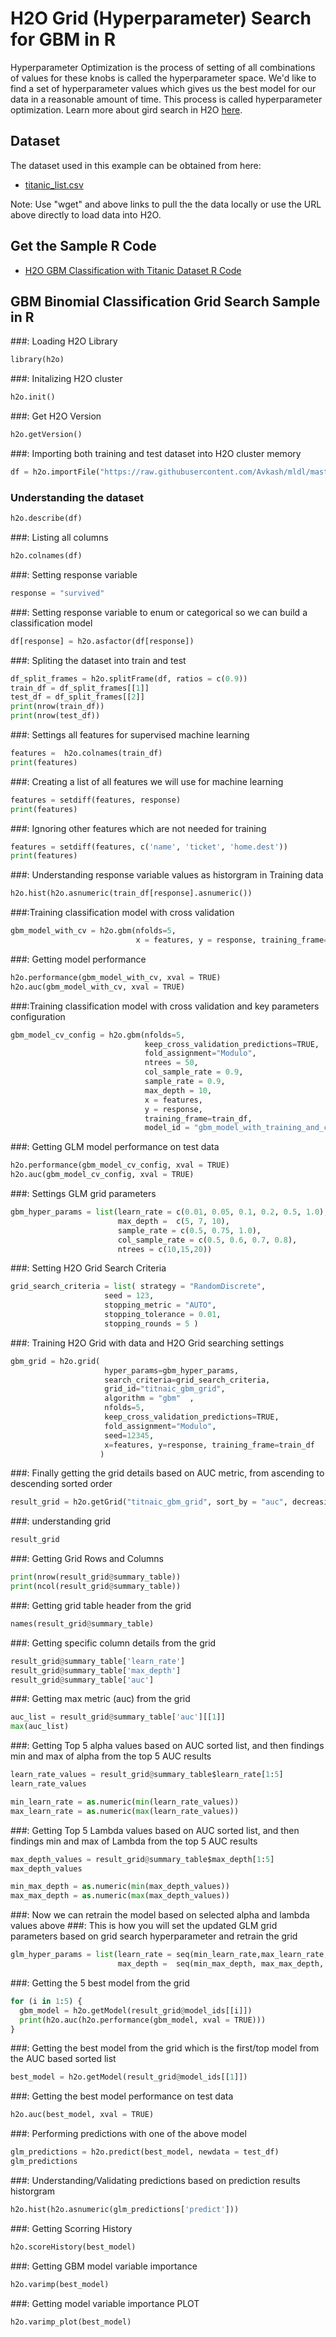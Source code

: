# H2O Grid (Hyperparameter) Search for GBM in R #

Hyperparameter Optimization is the process of setting of all combinations of values for these knobs is called the hyperparameter space. We'd like to find a set of hyperparameter values which gives us the best model for our data in a reasonable amount of time. This process is called hyperparameter optimization. Learn more about gird search in H2O [here](http://docs.h2o.ai/h2o/latest-stable/h2o-docs/grid-search.html).

## Dataset ##
The dataset used in this example can be obtained from here:
 - [titanic_list.csv](https://raw.githubusercontent.com/Avkash/mldl/master/data/titanic_list.csv)

Note: Use "wget" and above links to pull the the data locally or use the URL above directly to load data into H2O.
  
## Get the Sample R Code ##
  - [H2O GBM Classification with Titanic Dataset R Code](https://github.com/Avkash/mldl/blob/master/code/R/H2O-GridSearch-GBM-Titanic-Classification.R)
  
## GBM Binomial Classification Grid Search Sample in R ##

###: Loading H2O Library
```python
library(h2o)
```

###: Initalizing H2O cluster
```python
h2o.init()
```

###: Get H2O Version
```python
h2o.getVersion()
```

###: Importing both training and test dataset into H2O cluster memory
```python
df = h2o.importFile("https://raw.githubusercontent.com/Avkash/mldl/master/data/titanic_list.csv")
```

### Understanding the dataset
```python
h2o.describe(df)
```

###: Listing all columns
```python
h2o.colnames(df)
```

###: Setting response variable
```python
response = "survived"
```

###: Setting response variable to enum or categorical so we can build a classification model
```python
df[response] = h2o.asfactor(df[response])
```

###: Spliting the dataset into train and test 
```python
df_split_frames = h2o.splitFrame(df, ratios = c(0.9))
train_df = df_split_frames[[1]]
test_df = df_split_frames[[2]]
print(nrow(train_df))
print(nrow(test_df))
```

###: Settings all features for supervised machine learning
```python
features =  h2o.colnames(train_df)
print(features)
```

###: Creating a list of all features we will use for machine learning
```python
features = setdiff(features, response)
print(features)
```

###: Ignoring other features which are not needed for training
```python
features = setdiff(features, c('name', 'ticket', 'home.dest'))
print(features)    
```

###: Understanding response variable values as historgram in Training data
```python
h2o.hist(h2o.asnumeric(train_df[response].asnumeric())
```

###:Training classification model with cross validation
```python
gbm_model_with_cv = h2o.gbm(nfolds=5, 
                            x = features, y = response, training_frame=train_df)
```

###: Getting model performance
```python
h2o.performance(gbm_model_with_cv, xval = TRUE)
h2o.auc(gbm_model_with_cv, xval = TRUE)
```

###:Training classification model with cross validation and key parameters configuration
```python
gbm_model_cv_config = h2o.gbm(nfolds=5,
                              keep_cross_validation_predictions=TRUE,
                              fold_assignment="Modulo",
                              ntrees = 50,
                              col_sample_rate = 0.9,
                              sample_rate = 0.9,
                              max_depth = 10,
                              x = features, 
                              y = response, 
                              training_frame=train_df, 
                              model_id = "gbm_model_with_training_and_cross_validtion_R")
```

###: Getting GLM model performance on test data
```python
h2o.performance(gbm_model_cv_config, xval = TRUE)
h2o.auc(gbm_model_cv_config, xval = TRUE)
```

###: Settings GLM grid parameters
```python
gbm_hyper_params = list(learn_rate = c(0.01, 0.05, 0.1, 0.2, 0.5, 1.0),
                        max_depth =  c(5, 7, 10),
                        sample_rate = c(0.5, 0.75, 1.0),
                        col_sample_rate = c(0.5, 0.6, 0.7, 0.8),
                        ntrees = c(10,15,20))
```

###: Setting H2O Grid Search Criteria
```python
grid_search_criteria = list( strategy = "RandomDiscrete", 
                     seed = 123,
                     stopping_metric = "AUTO", 
                     stopping_tolerance = 0.01,
                     stopping_rounds = 5 )
```

###: Training H2O Grid with data and H2O Grid searching settings
```python
gbm_grid = h2o.grid(
                     hyper_params=gbm_hyper_params,
                     search_criteria=grid_search_criteria,
                     grid_id="titnaic_gbm_grid",
                     algorithm = "gbm"  ,
                     nfolds=5,
                     keep_cross_validation_predictions=TRUE,
                     fold_assignment="Modulo",
                     seed=12345,
                     x=features, y=response, training_frame=train_df
                    )
```

###: Finally getting the grid details based on AUC metric,  from ascending to descending sorted order
```python
result_grid = h2o.getGrid("titnaic_gbm_grid", sort_by = "auc", decreasing = TRUE)
```

###: understanding grid
```python
result_grid
```

###: Getting Grid Rows and Columns
```python
print(nrow(result_grid@summary_table))
print(ncol(result_grid@summary_table))
```

###: Getting grid table header from the grid 
```python
names(result_grid@summary_table)
```

###: Getting specific column details  from the grid
```python
result_grid@summary_table['learn_rate']
result_grid@summary_table['max_depth']
result_grid@summary_table['auc']
```

###: Getting max metric (auc) from the grid
```python
auc_list = result_grid@summary_table['auc'][[1]]
max(auc_list)
```

###: Getting Top 5 alpha values based on AUC sorted list, and then findings min and max of alpha from the top 5 AUC results
```python
learn_rate_values = result_grid@summary_table$learn_rate[1:5]
learn_rate_values

min_learn_rate = as.numeric(min(learn_rate_values))
max_learn_rate = as.numeric(max(learn_rate_values))
```

###: Getting Top 5 Lambda values based on AUC sorted list, and then findings min and max of Lambda from the top 5 AUC results
```python
max_depth_values = result_grid@summary_table$max_depth[1:5]
max_depth_values

min_max_depth = as.numeric(min(max_depth_values))
max_max_depth = as.numeric(max(max_depth_values))
```

###: Now we can retrain the model based on selected alpha and lambda values above
###: This is how you will set the updated GLM grid parameters based on grid search hyperparameter and retrain the grid
```python
glm_hyper_params = list(learn_rate = seq(min_learn_rate,max_learn_rate,1), 
                        max_depth =  seq(min_max_depth, max_max_depth, 1))
```

###: Getting the 5 best model from the grid
```python
for (i in 1:5) {
  gbm_model = h2o.getModel(result_grid@model_ids[[i]])
  print(h2o.auc(h2o.performance(gbm_model, xval = TRUE)))
}
```

###: Getting the best model from the grid which is the first/top model from the AUC based sorted list 
```python
best_model = h2o.getModel(result_grid@model_ids[[1]])
```

###: Getting the best model performance on test data
```python
h2o.auc(best_model, xval = TRUE)
```

###: Performing predictions with one of the above model
```python
glm_predictions = h2o.predict(best_model, newdata = test_df)
glm_predictions
```

###: Understanding/Validating predictions based on prediction results historgram
```python
h2o.hist(h2o.asnumeric(glm_predictions['predict']))
```

###: Getting Scorring History
```python
h2o.scoreHistory(best_model)
```

###: Getting GBM model variable importance 
```python
h2o.varimp(best_model)
```

###: Getting model variable importance PLOT
```python
h2o.varimp_plot(best_model)
```
